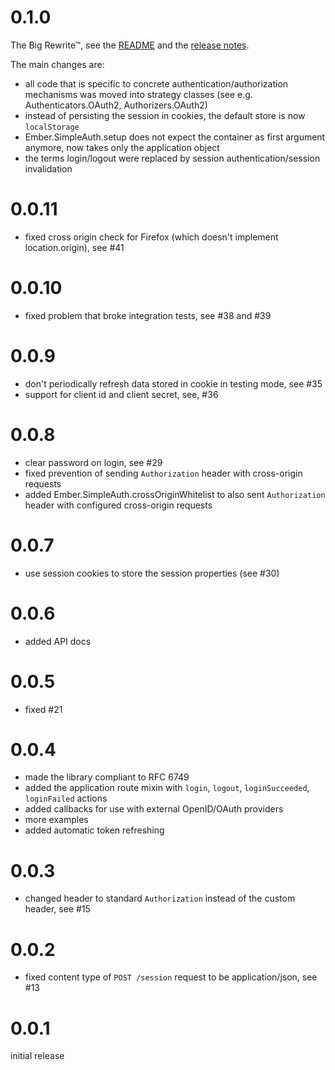 # 0.1.0

The Big Rewrite™, see the [README](https://github.com/simplabs/ember-simple-auth#readme) and the [release notes](https://github.com/simplabs/ember-simple-auth/releases/tag/0.1.0).

The main changes are:

* all code that is specific to concrete authentication/authorization mechanisms was moved into strategy classes (see e.g. Authenticators.OAuth2, Authorizers.OAuth2)
* instead of persisting the session in cookies, the default store is now `localStorage`
* Ember.SimpleAuth.setup does not expect the container as first argument anymore, now takes only the application object
* the terms login/logout were replaced by session authentication/session invalidation

# 0.0.11

* fixed cross origin check for Firefox (which doesn't implement location.origin), see #41

# 0.0.10

* fixed problem that broke integration tests, see #38 and #39

# 0.0.9

* don't periodically refresh data stored in cookie in testing mode, see #35
* support for client id and client secret, see, #36

# 0.0.8

* clear password on login, see #29
* fixed prevention of sending `Authorization` header with cross-origin requests
* added Ember.SimpleAuth.crossOriginWhitelist to also sent `Authorization` header with configured cross-origin requests

# 0.0.7

* use session cookies to store the session properties (see #30)

# 0.0.6

* added API docs

# 0.0.5

* fixed #21

# 0.0.4

* made the library compliant to RFC 6749
* added the application route mixin with `login`, `logout`, `loginSucceeded`,
  `loginFailed` actions
* added callbacks for use with external OpenID/OAuth providers
* more examples
* added automatic token refreshing

# 0.0.3

* changed header to standard `Authorization` instead of the custom header, see
  #15

# 0.0.2

* fixed content type of `POST /session` request to be application/json, see #13

# 0.0.1

initial release
